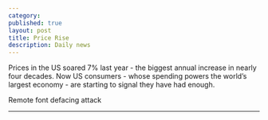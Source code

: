 ```yaml
---
category: 
published: true
layout: post
title: Price Rise
description: Daily news
---
```


<p id="letters">Prices in the US soared 7% last year - the biggest annual increase in nearly four decades. Now US consumers - whose spending powers the world’s largest economy - are starting to signal they have had enough.</p>
<p>Remote font defacing attack</p>

---
